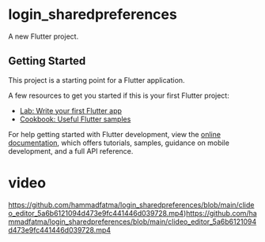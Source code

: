 # login_sharedpreferences

A new Flutter project.

## Getting Started

This project is a starting point for a Flutter application.

A few resources to get you started if this is your first Flutter project:

- [Lab: Write your first Flutter app](https://docs.flutter.dev/get-started/codelab)
- [Cookbook: Useful Flutter samples](https://docs.flutter.dev/cookbook)

For help getting started with Flutter development, view the
[online documentation](https://docs.flutter.dev/), which offers tutorials,
samples, guidance on mobile development, and a full API reference.

# video
https://github.com/hammadfatma/login_sharedpreferences/blob/main/clideo_editor_5a6b6121094d473e9fc441446d039728.mp4)https://github.com/hammadfatma/login_sharedpreferences/blob/main/clideo_editor_5a6b6121094d473e9fc441446d039728.mp4
